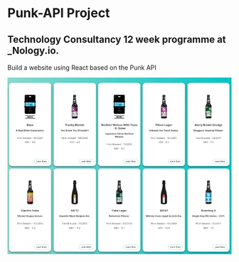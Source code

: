 # Punk-API Project

## Technology Consultancy 12 week programme at \_Nology.io.

Build a website using React based on the Punk API

![punk-api](/src/assets/images/punk-api.png)
